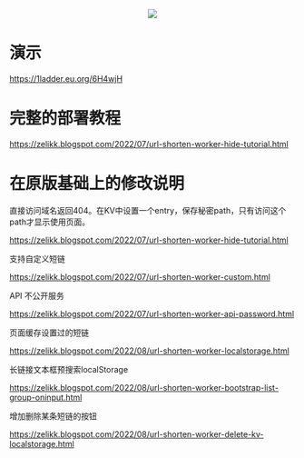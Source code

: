 <p align="center">
   <img src="https://app.dartnode.com/assets/dash/images/brand/logo.png">
</p>



# 演示
https://1ladder.eu.org/6H4wjH

# 完整的部署教程
https://zelikk.blogspot.com/2022/07/url-shorten-worker-hide-tutorial.html

# 在原版基础上的修改说明
直接访问域名返回404。在KV中设置一个entry，保存秘密path，只有访问这个path才显示使用页面。

https://zelikk.blogspot.com/2022/07/url-shorten-worker-hide-tutorial.html

支持自定义短链

https://zelikk.blogspot.com/2022/07/url-shorten-worker-custom.html

API 不公开服务

https://zelikk.blogspot.com/2022/07/url-shorten-worker-api-password.html

页面缓存设置过的短链

https://zelikk.blogspot.com/2022/08/url-shorten-worker-localstorage.html

长链接文本框预搜索localStorage

https://zelikk.blogspot.com/2022/08/url-shorten-worker-bootstrap-list-group-oninput.html

增加删除某条短链的按钮

https://zelikk.blogspot.com/2022/08/url-shorten-worker-delete-kv-localstorage.html
